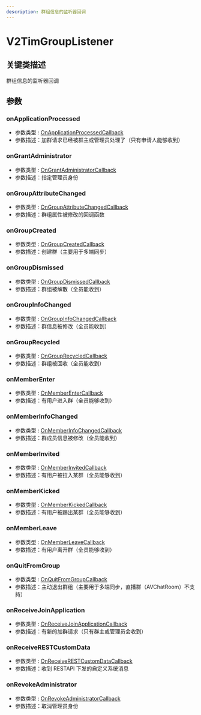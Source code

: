 ```yaml
---
description: 群组信息的监听器回调
---
```


# V2TimGroupListener

## 关键类描述

群组信息的监听器回调

## 参数

### onApplicationProcessed

* 参数类型 : [OnApplicationProcessedCallback](../../callbacks/onapplicationprocessedcallback.md)
* 参数描述：加群请求已经被群主或管理员处理了（只有申请人能够收到）

### onGrantAdministrator

* 参数类型 : [OnGrantAdministratorCallback](../../callbacks/ongrantadministratorcallback.md)
* 参数描述：指定管理员身份

### onGroupAttributeChanged

* 参数类型 : [OnGroupAttributeChangedCallback](../../callbacks/ongroupattributechangedcallback.md)
* 参数描述：群组属性被修改的回调函数

### onGroupCreated

* 参数类型 : [OnGroupCreatedCallback](../../callbacks/ongroupcreatedcallback.md)
* 参数描述：创建群（主要用于多端同步）

### onGroupDismissed

* 参数类型 : [OnGroupDismissedCallback](../../callbacks/ongroupdismissedcallback.md)
* 参数描述：群组被解散（全员能收到）

### onGroupInfoChanged

* 参数类型 : [OnGroupInfoChangedCallback](../../callbacks/ongroupinfochangedcallback.md)
* 参数描述：群信息被修改（全员能收到）

### onGroupRecycled

* 参数类型 : [OnGroupRecycledCallback](../../callbacks/ongrouprecycledcallback.md)
* 参数描述：群组被回收（全员能收到）

### onMemberEnter

* 参数类型 : [OnMemberEnterCallback](../../callbacks/onmemberentercallback.md)
* 参数描述：有用户进入群（全员能够收到）

### onMemberInfoChanged

* 参数类型 : [OnMemberInfoChangedCallback](../../callbacks/onmemberinfochangedcallback.md)
* 参数描述：群成员信息被修改（全员能收到）

### onMemberInvited

* 参数类型 : [OnMemberInvitedCallback](../../callbacks/onmemberinvitedcallback.md)
* 参数描述：有用户被拉入某群（全员能够收到）

### onMemberKicked

* 参数类型 : [OnMemberKickedCallback](../../callbacks/onmemberkickedcallback.md)
* 参数描述：有用户被踢出某群（全员能够收到）

### onMemberLeave

* 参数类型 : [OnMemberLeaveCallback](../../callbacks/onmemberleavecallback.md)
* 参数描述：有用户离开群（全员能够收到）

### onQuitFromGroup

* 参数类型 : [OnQuitFromGroupCallback](../../callbacks/onquitfromgroupcallback.md)
* 参数描述：主动退出群组（主要用于多端同步，直播群（AVChatRoom）不支持）

### onReceiveJoinApplication

* 参数类型 : [OnReceiveJoinApplicationCallback](../../callbacks/onreceivejoinapplicationcallback.md)
* 参数描述：有新的加群请求（只有群主或管理员会收到）

### onReceiveRESTCustomData

* 参数类型 : [OnReceiveRESTCustomDataCallback](../../callbacks/onreceiverestcustomdatacallback.md)
* 参数描述：收到 RESTAPI 下发的自定义系统消息

### onRevokeAdministrator

* 参数类型 : [OnRevokeAdministratorCallback](../../callbacks/onrevokeadministratorcallback.md)
* 参数描述：取消管理员身份
